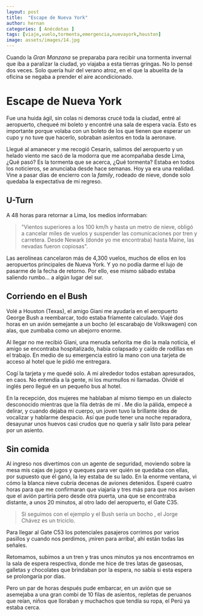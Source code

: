 ```yaml
---
layout: post
title:  "Escape de Nueva York"
author: hernan
categories: [ Anécdotas ]
tags: [viaje,vuelo,tormenta,emergencia,nuevayork,houston]
image: assets/images/14.jpg
---
```


Cuando la *Gran Manzana* se preparaba para recibir una tormenta invernal que iba a paralizar la ciudad, yo viajaba a esta tierras gringas.
No lo pensé dos veces. Solo quería huir del verano atroz, en el que la abuelita de la oficina se negaba a prender el aire acondicionado.

# Escape de Nueva York

Fue una huida ágil, sin colas ni demoras crucé toda la ciudad, entré al aeropuerto, chequeé mi boleto y encontré una sala de espera vacía. Esto es importante porque volaba con un boleto de los que tienen que esperar un cupo y no tuve que hacerlo, sobraban asientos en toda la aeronave. 

Llegué al amanecer y me recogió Cesarín, salimos del aeropuerto y un helado viento me sacó de la modorra que me acompañaba desde Lima, ¿Qué pasó? Es la tormenta que se acerca, ¿Qué tormenta?
Estaba en todos los noticieros, se anunciaba desde hace semanas. Hoy ya era una realidad. Vine a pasar días de encierro con la _family_, rodeado de nieve, donde solo quedaba la expectativa de mi regreso.

## U-Turn

A 48 horas para retornar a Lima, los medios informaban: 
> "Vientos superiores a los 100 km/h y hasta un metro de nieve, obligó a cancelar miles de vuelos y suspender las comunicaciones por tren y carretera. Desde Newark (donde yo me encontraba) hasta Maine, las nevadas fueron copiosas".

Las aerolíneas cancelaron más de 4,300 vuelos, muchos de ellos en los aeropuertos principales de Nueva York. Y yo no podía darme el lujo de pasarme de la fecha de retorno. Por ello, ese mismo sábado estaba saliendo rumbo... a algún lugar del sur. 

## Corriendo en el Bush

Volé a Houston (Texas), el amigo Giani me ayudaría en el aeropuerto George Bush a reembarcar, todo estaba fríamente calculado.  Viajé dos horas en un avión semejante a un bocho (el escarabajo de Volkswagen) con alas, que zumbaba como un abejorro enorme. 

Al llegar no me recibió Giani, una menuda señorita me dio la mala noticia, el amigo se encontraba hospitalizado, había colapsado y caído de rodillas en el trabajo. En medio de su emergencia estiró la mano con una tarjeta de acceso al hotel que  le pidió me entregara. 

Cogí la tarjeta y me quedé solo. A mi alrededor todos estaban apresurados, en caos. No entendía a la gente, ni los murmullos ni llamadas. Olvidé el inglés pero llegué en un pequeño bus al hotel. 

En la recepción, dos mujeres me hablaban al mismo tiempo en un dialecto desconocido mientras que la fila detrás de mí . Me dio la pálida, empecé a delirar, y cuando dejaba mi cuerpo, un joven tuvo la brillante idea de vocalizar y hablarme despacio. Así que pude tener una noche reparadora, desayunar unos huevos casi crudos que no quería y salir listo para pelear por un asiento.

## Sin comida

Al ingreso nos divertimos con un agente de seguridad, moviendo sobre la mesa mis cajas de jugos y queques para ver quién se quedaba con ellas, por supuesto que él ganó, la ley estaba de su lado.  En la enorme ventana, vi cómo la blanca nieve cubría decenas de aviones detenidos. Esperé cuatro horas para que me confirmaran que viajaría  y tres más para que nos avisen que el avión partiría pero desde otra puerta, una que se encontraba distante, a unos 20 minutos, al otro lado del aeropuerto, el Gate C35. 

> Si seguimos con el ejemplo y el Bush sería un bocho , el Jorge Chávez es un triciclo. 

Para llegar al Gate C53 los potenciales pasajeros corrimos por varios pasillos y cuando nos perdimos, ¡miren para arriba!, ahí están todas las señales. 

Retomamos, subimos a un tren y tras unos minutos ya nos encontramos en la sala de espera respectiva, donde me hice de tres latas de gaseosas, galletas y chocolates que brindaban por la espera, no sabía si esta espera se prolongaría por días. 

Pero un par de horas después pude embarcar, en un avión que se asemejaba a una gran combi de 10 filas de asientos, repletas de peruanos que reían, niños que lloraban y muchachos que tendía su ropa, el Perú ya estaba cerca.
